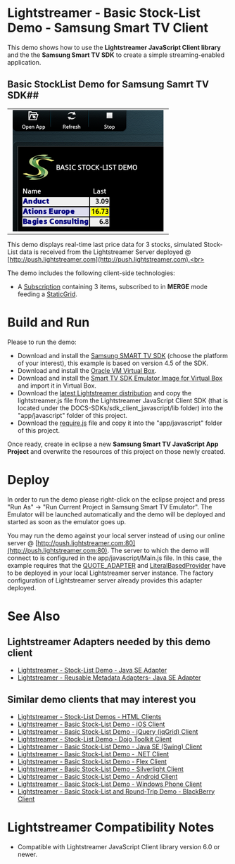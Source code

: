 # Lightstreamer - Basic Stock-List Demo - Samsung Smart TV Client #

This demo shows how to use the <b>Lightstreamer JavaScript Client library</b> and the the <b>Samsung Smart TV SDK</b> to create a simple streaming-enabled application.

## Basic StockList Demo for Samsung Samrt TV SDK##

<table>
  <tr>
    <td style="text-align: left">
      &nbsp;<img src="/SSmartTV.png">&nbsp;
    </td>
  </tr>
</table>


This demo displays real-time last price data for 3 stocks, simulated Stock-List data is received from the Lightstreamer Server deployed @ [http://push.lightstreamer.com](http://push.lightstreamer.com).<br>

The demo includes the following client-side technologies:
* A [Subscription](http://www.lightstreamer.com/docs/client_javascript_uni_api/Subscription.html) containing 3 items, subscribed to in <b>MERGE</b> mode feeding a [StaticGrid](http://www.lightstreamer.com/docs/client_javascript_uni_api/StaticGrid.html).

# Build and Run #

Please to run the demo:

* Download and install the [Samsung SMART TV SDK](https://www.samsungdforum.com/Devtools/SdkDownload) (choose the platform of your interest), this example is based on version 4.5 of the SDK.
* Download and install the [Oracle VM Virtual Box](http://www.virtualbox.org/).
* Download and install the [Smart TV SDK Emulator Image for Virtual Box](https://www.samsungdforum.com/Devtools/SdkDownload) and import it in Virtual Box.
* Download the [latest Lightstreamer distribution](http://www.lightstreamer.com/download) and copy the lightstreamer.js file from the Lightstreamer JavaScript Client SDK (that is located under the DOCS-SDKs/sdk_client_javascript/lib folder) into the "app/javascript" folder of this project.
* Download the [require.js](http://requirejs.org/) file and copy it into the "app/javascript" folder of this project.

Once ready, create in eclipse a new <b>Samsung Smart TV JavaScript App Project</b> and overwrite the resources of this project on those newly created.

# Deploy #

In order to run the demo please right-click on the eclipse project and press "Run As" -> "Run Current Project in Samsung Smart TV Emulator". The Emulator will be launched automatically and the demo will be deployed and started as soon as the emulator goes up.<br>

You may run the demo against your local server instead of using our online server @ [http://push.lightstreamer.com:80](http://push.lightstreamer.com:80). The server to which the demo will connect to is configured in the app/javascript/Main.js file. In this case, the example requires that the [QUOTE_ADAPTER](https://github.com/Weswit/Lightstreamer-example-Stocklist-adapter-java) and [LiteralBasedProvider](https://github.com/Weswit/Lightstreamer-example-ReusableMetadata-adapter-java) have to be deployed in your local Lightstreamer server instance. The factory configuration of Lightstreamer server already provides this adapter deployed.

# See Also #

## Lightstreamer Adapters needed by this demo client ##

* [Lightstreamer - Stock-List Demo - Java SE Adapter](https://github.com/Weswit/Lightstreamer-example-Stocklist-adapter-java)
* [Lightstreamer - Reusable Metadata Adapters- Java SE Adapter](https://github.com/Weswit/Lightstreamer-example-ReusableMetadata-adapter-java)

## Similar demo clients that may interest you ##

* [Lightstreamer - Stock-List Demos - HTML Clients](https://github.com/Weswit/Lightstreamer-example-Stocklist-client-javascript)
* [Lightstreamer - Basic Stock-List Demo - iOS Client](https://github.com/Weswit/Lightstreamer-example-StockList-client-ios)
* [Lightstreamer - Basic Stock-List Demo - jQuery (jqGrid) Client](https://github.com/Weswit/Lightstreamer-example-StockList-client-jquery)
* [Lightstreamer - Stock-List Demo - Dojo Toolkit Client](https://github.com/Weswit/Lightstreamer-example-StockList-client-dojo)
* [Lightstreamer - Basic Stock-List Demo - Java SE (Swing) Client](https://github.com/Weswit/Lightstreamer-example-StockList-client-java)
* [Lightstreamer - Basic Stock-List Demo - .NET Client](https://github.com/Weswit/Lightstreamer-example-StockList-client-dotnet)
* [Lightstreamer - Basic Stock-List Demo - Flex Client](https://github.com/Weswit/Lightstreamer-example-StockList-client-flex)
* [Lightstreamer - Basic Stock-List Demo - Silverlight Client](https://github.com/Weswit/Lightstreamer-example-StockList-client-silverlight)
* [Lightstreamer - Basic Stock-List Demo - Android Client](https://github.com/Weswit/Lightstreamer-example-StockList-client-android)
* [Lightstreamer - Basic Stock-List Demo - Windows Phone Client](https://github.com/Weswit/Lightstreamer-example-StockList-client-winphone)
* [Lightstreamer - Basic Stock-List and Round-Trip Demo - BlackBerry Client](https://github.com/Weswit/Lightstreamer-example-StockList-client-blackberry)


# Lightstreamer Compatibility Notes #

- Compatible with Lightstreamer JavaScript Client library version 6.0 or newer.
